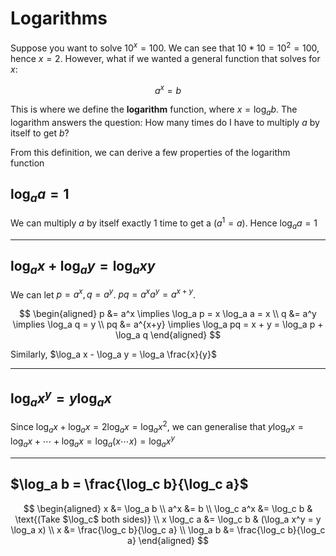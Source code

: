 # Logarithms

Suppose you want to solve $10^x = 100$. We can see that $10*10 = 10^2 = 100$, hence $x=2$. However, what if we wanted a general function that solves for $x$:

$$
a^x = b
$$

This is where we define the **logarithm** function, where $x = \log_a b$. The logarithm answers the question: How many times do I have to multiply $a$ by itself to get $b$?

From this definition, we can derive a few properties of the logarithm function

## $\log_a a = 1$

We can multiply $a$ by itself exactly 1 time to get a ($a^1 = a$). Hence $\log_a a = 1$

---

## $\log_a x + \log_a y = \log_a xy$

We can let $p = a^x, q = a^y$. $pq = a^x a^y = a^{x+y}$.

$$
\begin{aligned}
    p &= a^x \implies \log_a p = x \log_a a = x \\
    q &= a^y \implies \log_a q = y \\
    pq &= a^{x+y} \implies \log_a pq = x + y = \log_a p + \log_a q
\end{aligned}
$$

Similarly, $\log_a x - \log_a y = \log_a \frac{x}{y}$

---

## $\log_a x^y = y \log_a x$

Since $\log_a x + \log_a x = 2\log_a x = \log_a x^2$, we can generalise that $y \log_a x = \log_a x  + \cdots + \log_a x = \log_a (x\cdots x) = \log_a x^y$

---

## $\log_a b = \frac{\log_c b}{\log_c a}$

$$
\begin{aligned}
x &= \log_a b \\
a^x &= b \\
\log_c a^x &= \log_c b & \text{(Take $\log_c$ both sides)} \\
x \log_c a &= \log_c b & (\log_a x^y = y \log_a x) \\
x &= \frac{\log_c b}{\log_c a} \\
\log_a b &= \frac{\log_c b}{\log_c a}
\end{aligned}
$$
